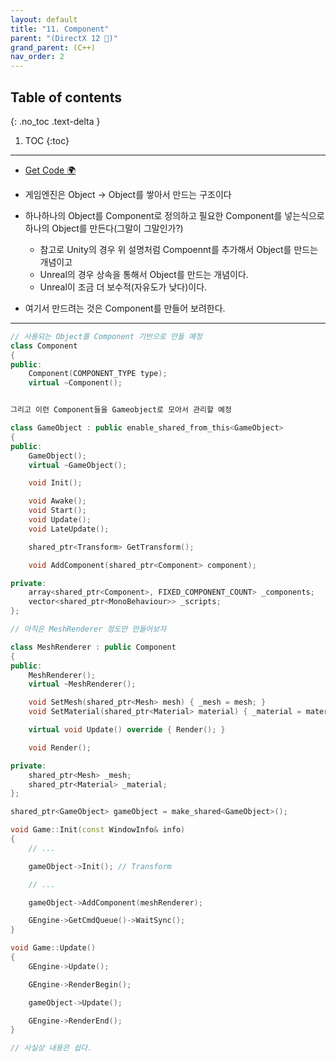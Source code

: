 ```yaml
---
layout: default
title: "11. Component"
parent: "(DirectX 12 🌠)"
grand_parent: (C++)
nav_order: 2
---
```


## Table of contents
{: .no_toc .text-delta }

1. TOC
{:toc}

---

* [Get Code 🌍](https://github.com/taehyung77/DirextX-Example/tree/11)

* 게임엔진은 Object -> Object를 쌓아서 만드는 구조이다
* 하나하나의 Object를 Component로 정의하고 필요한 Component를 넣는식으로 하나의 Object를 만든다(그말이 그말인가?)
    * 참고로 Unity의 경우 위 설명처럼 Compoennt를 추가해서 Object를 만드는개념이고
    * Unreal의 경우 상속을 통해서 Object를 만드는 개념이다.
    * Unreal이 조금 더 보수적(자유도가 낮다)이다.
* 여기서 만드려는 것은 Component를 만들어 보려한다.

---

```cpp
// 사용되는 Object를 Component 기반으로 만들 예정
class Component
{
public:
	Component(COMPONENT_TYPE type);
	virtual ~Component();


그리고 이런 Component들을 Gameobject로 모아서 관리할 예정

class GameObject : public enable_shared_from_this<GameObject>
{
public:
	GameObject();
	virtual ~GameObject();

	void Init();

	void Awake();
	void Start();
	void Update();
	void LateUpdate();

	shared_ptr<Transform> GetTransform();

	void AddComponent(shared_ptr<Component> component);

private:
	array<shared_ptr<Component>, FIXED_COMPONENT_COUNT> _components;
	vector<shared_ptr<MonoBehaviour>> _scripts;
};
```

```cpp
// 아직은 MeshRenderer 정도만 만들어보자

class MeshRenderer : public Component
{
public:
	MeshRenderer();
	virtual ~MeshRenderer();

	void SetMesh(shared_ptr<Mesh> mesh) { _mesh = mesh; }
	void SetMaterial(shared_ptr<Material> material) { _material = material; }

	virtual void Update() override { Render(); }

	void Render();

private:
	shared_ptr<Mesh> _mesh;
	shared_ptr<Material> _material;
};
```

```cpp
shared_ptr<GameObject> gameObject = make_shared<GameObject>();

void Game::Init(const WindowInfo& info)
{
	// ...

	gameObject->Init(); // Transform

	// ...

	gameObject->AddComponent(meshRenderer);	

	GEngine->GetCmdQueue()->WaitSync();
}
```

```cpp
void Game::Update()
{
	GEngine->Update();

	GEngine->RenderBegin();

	gameObject->Update();

	GEngine->RenderEnd();
}

// 사실상 내용은 쉽다.
```